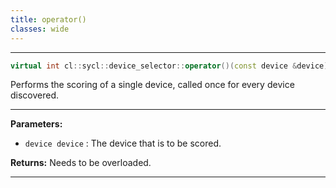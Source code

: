 ```yaml
---
title: operator()
classes: wide
---
```



---

```cpp
virtual int cl::sycl::device_selector::operator()(const device &device) const =0
```


Performs the scoring of a single device, called once for every device discovered. 


---
**Parameters:**

 - `device device`
: The device that is to be scored. 

**Returns:** Needs to be overloaded. 

---
